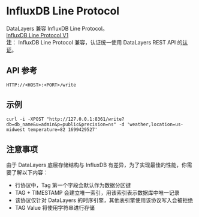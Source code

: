 # InfluxDB Line Protocol
DataLayers 兼容 InfluxDB Line Protocol。  
[InfluxDB Line Protocol V1](https://docs.influxdata.com/influxdb/v1/write_protocols/line_protocol_tutorial/)  
**注**： InfluxDB Line Protocol 兼容，认证统一使用 DataLayers REST API 的[认证](./auth-with-restapi.md)。

## API 参考

```SHELL
HTTP://<HOST>:<PORT>/write

```

## 示例 
```shell
curl -i -XPOST "http://127.0.0.1:8361/write?db=db_name&u=admin&p=public&precision=ns" -d 'weather,location=us-midwest temperature=82 1699429527'
```

## 注意事项
由于 DataLayers 底层存储结构与 InfluxDB 有差异，为了实现最佳的性能，你需要了解以下内容：
* 行协议中，Tag 第一个字段会默认作为数据分区键
* TAG + TIMESTAMP 会建立唯一索引，用该索引表示数据库中唯一记录
* 该协议仅针对 DataLayers 的时序引擎，其他表引擎使用该协议写入会被拒绝
* TAG Value 将使用字符串进行存储
